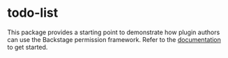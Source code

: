 # todo-list

This package provides a starting point to demonstrate how plugin authors can use the Backstage permission framework. Refer to the [documentation](https://backstage.io/docs/permission/plugin-authors/01-setup) to get started.
